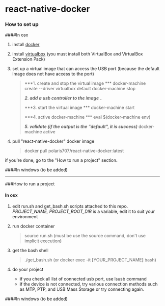 # react-native-docker

### How to set up
####In osx

 1. install [docker](https://www.docker.com/products/docker-desktop)
 2. install [virtualbox](https://www.virtualbox.org/wiki/Downloads) (you must install both VirtualBox and VirtualBox Extension Pack)
 3. set up a virtual image that can access the USB port (because the default image does not have access to the port)
    > ***1. create and stop the virtual image ***
    > docker-machine create --driver virtualbox default
    > docker-machine stop
    >
    > ***2. add a usb controller to the image***
    > ..
    >
    > ***3. start the virtual image ***
    > docker-machine start
    >
    > ***4. active docker-machine ***
    > eval $(docker-machine env)
    >
    > ***5. validate (if the output is the "default", it is success)***
    > docker-machine active

 4. pull "react-native-docker" docker image
    > docker pull polaris707/react-native-docker:latest

if you're done, go to the "How to run a project" section.

####In windows (to be added)

----------
###How to run a project
#### In osx

 1. edit run.sh and get_bash.sh scripts attached to this repo. *PROJECT_NAME,* *PROJECT_ROOT_DIR*  is a variable, edit it to suit your environment

 2. run docker container
    > source run.sh (must be use the source command, don't use implicit execution)

 3. get the bash shell
    > ./get_bash.sh  (or docker exec -it [YOUR_PROJECT_NAME] bash)

 4. do your project
    * if you check all list of connected usb port, use lsusb command
    * if the device is not connected, try various connection methods such as MTP, PTP, and USB Mass Storage or try connecting again.

####In windows (to be added)
